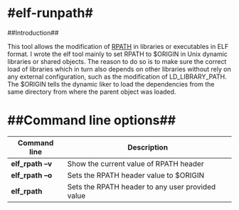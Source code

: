 #elf-runpath#
===========

##Introduction##

This tool allows the modification of [RPATH](http://en.wikipedia.org/wiki/Rpath)  in libraries or executables in ELF format. I wrote the elf tool mainly to set RPATH to $ORIGIN in Unix dynamic libraries or shared objects. The reason to do so is to make sure the correct load of libraries which in turn also depends on other libraries without rely on any external configuration, such as the modification of LD_LIBRARY_PATH. The $ORIGIN tells the dynamic liker to load the dependencies from the same directory from where the parent object was loaded.


##Command line options##
===========

Command line                        | Description
----------------------------------- | -------------
**elf_rpath –v** <file>           | Show the current value of RPATH header
**elf_rpath –o** <file>           | Sets the  RPATH header value to $ORIGIN
**elf_rpath** <file> <rpath>      | Sets the  RPATH header to any user provided value

